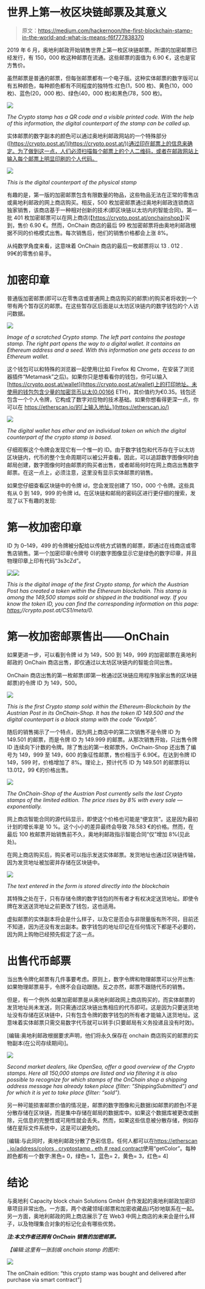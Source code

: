 # 世界上第一枚区块链邮票及其意义

> 原文：<https://medium.com/hackernoon/the-first-blockchain-stamp-in-the-world-and-what-is-means-f6f777838370>

2019 年 6 月，奥地利邮政开始销售世界上第一枚区块链邮票。所谓的加密邮票已经发行，有 150，000 枚这种邮票在流通。这些邮票的面值为 6.90 €，这也是官方售价。

虽然邮票是普通的邮票，但每张邮票都有一个电子版。这种实体邮票的数字版可以有五种颜色，每种颜色都有不同程度的独特性:红色(1，500 枚)、黄色(10，000 枚)、蓝色(20，000 枚)、绿色(40，000 枚)和黑色(78，500 枚)。

![](img/96728cfbc402d57de8427cef34ffc9c3.png)

*The Crypto stamp has a QR code and a visible printed code. With the help of this information, the digital counterpart of the stamp can be called up.*

实体邮票的数字副本的颜色可以通过奥地利邮政网站的一个特殊部分([https://crypto.post.at/](https://crypto.post.at/))通过印在邮票上的信息来确定。为了做到这一点，人们必须扫描每个邮票上的个人二维码，或者在邮政网站上输入每个邮票上明显印刷的个人代码。

![](img/797ac8757ed80b8e1c3bdb50a25ddb81.png)

*This is the digital counterpart of the physical stamp*

有趣的是，第一版的加密邮票包含有限数量的物品，这些物品无法在正常的零售店或奥地利邮政的网上商店购买。相反，500 枚加密邮票通过奥地利邮政连锁商店独家销售，该商店基于一种相对创新的技术(即区块链以太坊内的智能合同)。第一批 401 枚加密邮票可以在网上商店(【https://crypto.post.at/onchainshop】)买到，售价 6.90 €。然而，OnChain 商店的最后 99 枚加密邮票将由奥地利邮政根据不同的价格模式出售。每次销售后，他们的销售价格都会上涨 8%。

从纯数学角度来看，这意味着 OnChain 商店的最后一枚邮票将以 13 . 012 . 99€的零售价易手。

# 加密印章

普通版加密邮票(即可以在零售店或普通网上商店购买的邮票)的购买者将收到一个带有两个暂存区的邮票。在这些暂存区后面是以太坊区块链内的数字钱包的个人访问数据。

![](img/f0b5bbe9cb28a491cbca7a3bd87ebfcf.png)

*Image of a scratched Crypto stamp. The left part contains the postage stamp. The right part opens the way to a digital wallet. It contains an Ethereum address and a seed. With this information one gets access to an Ethereum wallet.*

这个钱包可以和特殊的浏览器一起使用(比如 Firefox 和 Chrome，在安装了浏览器插件“Metamask”之后)。如果你只是想看看你的钱包，你可以输入[https://crypto.post.at/wallet](https://crypto.post.at/wallet)上的打印地址。未使用的钱包包含少量的加密货币以太(0.00166 ETH)，其价值约为€0.35。钱包还包含一个个人令牌，它构成了数字对应物的技术基础。如果你想看得更深一点，你可以在 https://etherscan.io/的[上输入地址。](https://etherscan.io/)

![](img/20e63e5a8da05b4f74b38fafd9b1f4a6.png)

*The digital wallet has ether and an individual token on which the digital counterpart of the crypto stamp is based.*

仔细观察这个令牌会发现它有一个惟一的 ID。由于数字钱包和代币存在于以太坊区块链内，代币的整个生命周期可以被公开查看。因此，可以追踪数字图像何时由邮局创建，数字图像何时由邮票的购买者出售，或者邮局何时在网上商店出售数字邮票。在这一点上，必须注意，这里没有显示实体邮票的销售。

如果您仔细查看区块链中的令牌 id，您会发现创建了 150，000 个令牌。这些具有从 0 到 149，999 的令牌 id。在区块链和邮局的密码区进行更仔细的搜索，发现了以下有趣的发现:

# **第一枚加密印章**

ID 为 0–149，499 的令牌被分配给以传统方式销售的邮票，即通过在线商店或零售店销售。第一个加密印章(令牌号 0)的数字图像显示它是绿色的数字印章，并且物理印章上印有代码“3s3cZd”。

![](img/573ae1e98cc1fbadb0f285b0ac6cc3ac.png)![](img/d679434a1182a4f76a7fe2d70d0cffb6.png)

*This is the digital image of the first Crypto stamp, for which the Austrian Post has created a token within the Ethereum blockchain. This stamp is among the 149,500 stamps sold or shipped in the traditional way. If you know the token ID, you can find the corresponding information on this page:* [*https:*](https://crypto.post.at/CS1/meta/0)*//crypto.post.at/CS1/meta/0.*

# 第一枚加密邮票售出——OnChain

如果更进一步，可以看到令牌 id 为 149，500 到 149，999 的加密邮票在奥地利邮政的 OnChain 商店出售，即仅通过以太坊区块链内的智能合同出售。

OnChain 商店出售的第一枚邮票(即第一枚通过区块链应用程序独家出售的区块链邮票)的令牌 ID 为 149，500。

![](img/0e44dc44e503d7db3b91e3bc4d03db9d.png)

*This is the first Crypto stamp sold within the Ethereum-Blockchain by the Austrian Post in its OnChain-Shop. It has the token ID 149.500 and the digital counterpart is a black stamp with the code “6vxtpb”.*

随后的销售揭示了一个特点，因为网上商店中的第二次销售不是令牌 ID 为 149.501 的邮票，而是令牌 ID 为 149.999 的邮票。从那次销售开始，只出售令牌 ID 连续向下计数的令牌。除了售出的第一枚邮票外，OnChain-Shop 还出售了编号为 149，999 至 149，600 的象征性邮票，售价相当于 6.90€。在达到令牌 ID 149，599 时，价格增加了 8%。理论上，预计代币 ID 为 149.501 的邮票将以 13.012，99 €的价格出售。

![](img/9b5f9ffb90421a0bdd18ab0ff771fbe8.png)

*The OnChain-Shop of the Austrian Post currently sells the last Crypto stamps of the limited edition. The price rises by 8% with every sale — exponentially.*

网上商店智能合同的源代码显示，即使这个价格也可能是“便宜货”。这是因为最初计划的增长率是 10 %。这个小小的差异最终会导致 78.583 €的价格。然而，在最后 100 枚邮票开始销售前不久，奥地利邮政指示智能合同“仅”增加 8%(见此处)。

在网上商店购买后，购买者可以指示发送实体邮票。发货地址也通过区块链传输，因为发货地址被加密并存储在区块链中。

![](img/52306b5beea89b262f17ee3c0a6b719c.png)

*The text entered in the form is stored directly into the blockchain*

其特殊之处在于，只有存储令牌的数字钱包的所有者才有权决定送货地址。即使令牌在发送送货地址之前更改了钱包，这也适用。

虚拟邮票的实体副本将会是什么样子，以及它是否会与非限量版有所不同，目前还不知道，因为还没有发出副本。数字钱包的地址印记在任何情况下都是不必要的，因为网上购物已经预先假定了这一点。

# **出售代币邮票**

当出售令牌化邮票有几件事要考虑。原则上，数字令牌和物理邮票可以分开出售:如果物理邮票易手，令牌不会自动跟随。反之亦然，邮票不跟随代币的销售。

但是，有一个例外:如果加密邮票是从奥地利邮政网上商店购买的，而实体邮票的发货地址尚未发送，则只需通过区块链出售相应的代币即可。这是因为只要送货地址没有存储在区块链中，只有包含令牌的数字钱包的所有者才能输入送货地址。这意味着实体邮票只需交易数字代币就可以转手(只要邮局有义务投递且没有时效)。

[编辑:奥地利邮政根据要求声明，他们将永久保存在 onchain 商店购买的邮票的实物副本(在公司存续期间)]。

![](img/6094ca8f8cb70473d2efe7c2faaf34ca.png)

*Second market dealers, like OpenSea, offer a good overview of the Crypto stamps. Here all 150,000 stamps are listed and via filtering it is also possible to recognize for which stamps of the OnChain shop a shipping address message has already taken place (filter: “ShippingSubmitted”) and for which it is yet to take place (filter: “sold”).*

另一种可能损害邮票价值的情况是，邮票的数字图像和元数据(如邮票的颜色)不是分散存储在区块链，而是集中存储在邮局的数据库中。如果这个数据库被更改或删除，元信息的完整性或可用性就会丢失。然而，如果这些信息被分散存储，例如存储在星际文件系统中，这是可以避免的。

[编辑:与此同时，奥地利邮政分散了色彩信息。任何人都可以在[https://etherscan . io/address/colors . cryptostamp . eth # read contract](https://etherscan.io/address/colors.cryptostamp.eth#readContract)使用“getColor”。每种颜色都有一个数字:黑色= 0，绿色= 1，蓝色= 2，黄色= 3，红色= 4]

# **结论**

与奥地利 Capacity block chain Solutions GmbH 合作发起的奥地利邮政加密印章项目非常出色。一方面，两个收藏领域(邮票和加密收藏品)巧妙地联系在一起。另一方面，奥地利邮政的网上商店展示了在 Web3 中网上商店的未来会是什么样子，以及物理集合对象的标记化会有哪些优势。

***注:本文作者还拥有 OnChain 销售的加密邮票。***

*【编辑:这里有一张刮痕 onchain stamp 的图片:*

![](img/b42b83cd844f841a7661a7848f134db5.png)

The onChain edition: “this crypto stamp was bought and delivered after purchase via smart contract”]